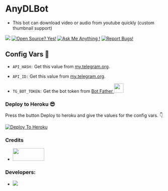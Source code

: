 # AnyDLBot
- This bot can download video or audio from youtube quickly (custom thumbnail support)

<a href="https://telegram.dog/AnyDLtgBot"><img src="https://img.shields.io/badge/Telegram-Bot-blue.svg?logo=telegram"></a>
[![Open Source? Yes!](https://badgen.net/badge/Open%20Source%20%3F/Yes/yellow?icon=github)](https://github.com/ZauteKm/AnyDLBot)
[![Ask Me Anything !](https://img.shields.io/badge/🤔%20Ask%20me-anything-1abc9c.svg)](https://telegram.dog/ZauteBot)
[![Report Bugs!](https://badgen.net/badge/👥%20Report%20/Bugs/red)](https://t.me/iZaute/5)

## Config Vars 🤖

- `API_HASH:` Get this value from [my.telegram.org](https://my.telegram.org).

- `API_ID:` Get this value from [my.telegram.org](https://my.telegram.org).

- `TG_BOT_TOKEN:` Get the bot token from [Bot Father <img src="https://telegra.ph/file/8d80c13110506bf1cb58e.jpg" width="30" height="30">](https://telegram.dog/BotFather)

### Deploy to Heroku 😎
Press the button Deploy to heroku and give the values for the config vars. 👇

[![Deploy To Heroku](https://www.herokucdn.com/deploy/button.svg)](https://heroku.com/deploy?template=https://github.com/Azanpopz/AnyDLBot)

### Credits

- [<img src="https://telegra.ph/file/804f06d1590f7619a63ed.jpg" width="100" height="40">](https://github.com/pyrogram/pyrogram)

### Developers:

- <a href="https://t.me/iZaute/6"><img src="https://img.shields.io/badge/Zaute-Km-blue.svg?logo=telegram"></a>
